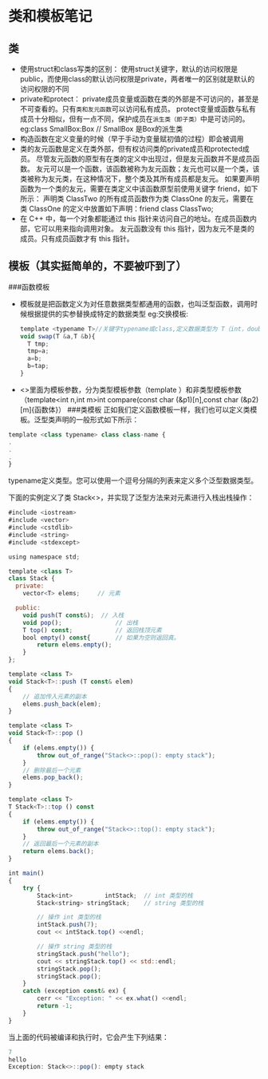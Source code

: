 # 类和模板笔记
## 类
- 使用struct和class写类的区别：
  使用struct关键字，默认的访问权限是public，而使用class的默认访问权限是private，两者唯一的区别就是默认的访问权限的不同
- private和protect：
  private成员变量或函数在类的外部是不可访问的，甚至是不可查看的。只有`类和友元函数`可以访问私有成员。
  protect变量或函数与私有成员十分相似，但有一点不同，保护成员在`派生类（即子类）`中是可访问的。
  eg:class SmallBox:Box // SmallBox 是Box的派生类
- 构造函数在定义变量的时候（早于手动为变量赋初值的过程）即会被调用
- 类的友元函数是定义在类外部，但有权访问类的private成员和protected成员。
  尽管友元函数的原型有在类的定义中出现过，但是友元函数并不是成员函数。
  友元可以是一个函数，该函数被称为友元函数；友元也可以是一个类，该类被称为友元类，在这种情况下，整个类及其所有成员都是友元。
  如果要声明函数为一个类的友元，需要在类定义中该函数原型前使用关键字 friend，如下所示：
   声明类 ClassTwo 的所有成员函数作为类 ClassOne 的友元，需要在类 ClassOne 的定义中放置如下声明：friend class ClassTwo;
- 在 C++ 中，每一个对象都能通过 this 指针来访问自己的地址。在成员函数内部，它可以用来指向调用对象。
  友元函数没有 this 指针，因为友元不是类的成员。只有成员函数才有 this 指针。

## 模板（其实挺简单的，不要被吓到了）
###函数模板
- 模板就是把函数定义为对任意数据类型都通用的函数，也叫泛型函数，调用时候根据提供的实参替换成特定的数据类型
  eg:交换模板:
  ```javascript
  template <typename T>//关键字typename或class,定义数据类型为 T（int，double.....)
  void swap(T &a,T &b){
	T tmp;
	tmp=a;
	a=b;
	b=tap;
  }
  ```
- <>里面为模板参数，分为类型模板参数（template <typename T>）和非类型模板参数（template<int n,int m>int compare(const char (&p1)[n],const char (&p2)[m]{函数体}）
###类模板
正如我们定义函数模板一样，我们也可以定义类模板。泛型类声明的一般形式如下所示：
```javascript
template <class typename> class class-name {
.
.
.
}
```
typename定义类型。您可以使用一个逗号分隔的列表来定义多个泛型数据类型。

下面的实例定义了类 Stack<>，并实现了泛型方法来对元素进行入栈出栈操作：
```javascript
#include <iostream>
#include <vector>
#include <cstdlib>
#include <string>
#include <stdexcept>

using namespace std;

template <class T>
class Stack { 
  private: 
    vector<T> elems;     // 元素 

  public: 
    void push(T const&);  // 入栈
    void pop();               // 出栈
    T top() const;            // 返回栈顶元素
    bool empty() const{       // 如果为空则返回真。
        return elems.empty(); 
    } 
}; 

template <class T>
void Stack<T>::push (T const& elem) 
{ 
    // 追加传入元素的副本
    elems.push_back(elem);    
} 

template <class T>
void Stack<T>::pop () 
{ 
    if (elems.empty()) { 
        throw out_of_range("Stack<>::pop(): empty stack"); 
    }
	// 删除最后一个元素
    elems.pop_back();         
} 

template <class T>
T Stack<T>::top () const 
{ 
    if (elems.empty()) { 
        throw out_of_range("Stack<>::top(): empty stack"); 
    }
	// 返回最后一个元素的副本 
    return elems.back();      
} 

int main() 
{ 
    try { 
        Stack<int>         intStack;  // int 类型的栈 
        Stack<string> stringStack;    // string 类型的栈 

        // 操作 int 类型的栈 
        intStack.push(7); 
        cout << intStack.top() <<endl; 

        // 操作 string 类型的栈 
        stringStack.push("hello"); 
        cout << stringStack.top() << std::endl; 
        stringStack.pop(); 
        stringStack.pop(); 
    } 
    catch (exception const& ex) { 
        cerr << "Exception: " << ex.what() <<endl; 
        return -1;
    } 
}  
```
当上面的代码被编译和执行时，它会产生下列结果：
```javascript
7
hello
Exception: Stack<>::pop(): empty stack
```

